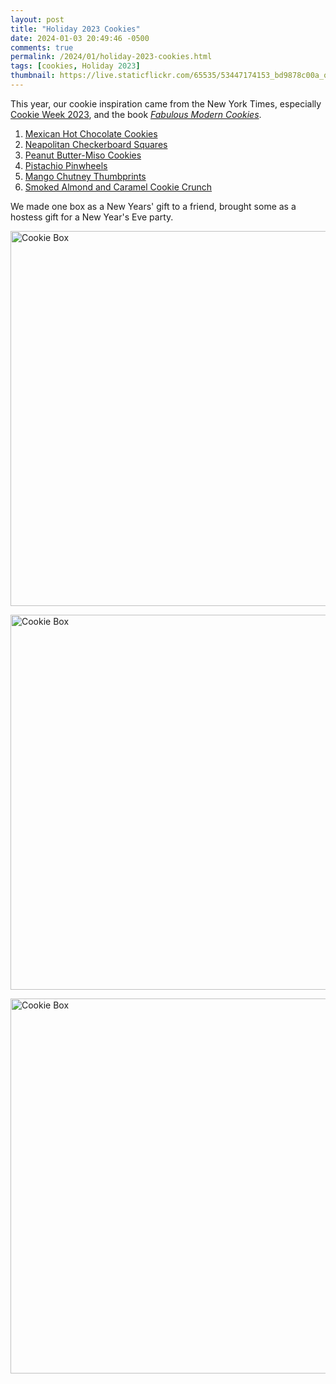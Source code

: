 ```yaml
---
layout: post
title: "Holiday 2023 Cookies"
date: 2024-01-03 20:49:46 -0500
comments: true
permalink: /2024/01/holiday-2023-cookies.html
tags: [cookies, Holiday 2023]
thumbnail: https://live.staticflickr.com/65535/53447174153_bd9878c00a_q.jpg
---
```


This year, our cookie inspiration came from the New York Times, especially [Cookie Week 2023](https://cooking.nytimes.com/68861692-nyt-cooking/109609954-cookie-week), and the book [_Fabulous Modern Cookies_](https://wwnorton.com/books/9781682686591).

1. [Mexican Hot Chocolate Cookies](/2023/12/mexican-hot-chocolate-cookies.html)
1. [Neapolitan Checkerboard Squares](/2023/12/neapolitan-checkerboard-cookies.html)
1. [Peanut Butter-Miso Cookies](https://www.gnufmuffin.com/2023/12/peanut-butter-miso-cookies-nyt.html)
1. [Pistachio Pinwheels](/2023/12/pistachio-pinwheels.html)
1. [Mango Chutney Thumbprints](/2024/01/mango-chutney-thumbprints.html)
1. [Smoked Almond and Caramel Cookie Crunch](/2024/01/smoked-almond-and-caramel-cookie-crunch.html)

We made one box as a New Years' gift to a friend, brought some 
as a hostess gift for a New Year's Eve party. 

<a data-flickr-embed="true" href="https://www.flickr.com/photos/gnuf/53447174153/in/dateposted/" title="Cookie Box"><img src="https://live.staticflickr.com/65535/53447174153_bd9878c00a_c.jpg" width="800" height="600" alt="Cookie Box"/></a><script async src="//embedr.flickr.com/assets/client-code.js" charset="utf-8"></script>

<a data-flickr-embed="true" href="https://www.flickr.com/photos/gnuf/53446117677/in/dateposted/" title="Cookie Box"><img src="https://live.staticflickr.com/65535/53446117677_a394c25792_c.jpg" width="800" height="600" alt="Cookie Box"/></a><script async src="//embedr.flickr.com/assets/client-code.js" charset="utf-8"></script>

<a data-flickr-embed="true" href="https://www.flickr.com/photos/gnuf/53447359489/in/dateposted/" title="Cookie Box"><img src="https://live.staticflickr.com/65535/53447359489_d6cd9823d6_c.jpg" width="800" height="600" alt="Cookie Box"/></a><script async src="//embedr.flickr.com/assets/client-code.js" charset="utf-8"></script>
